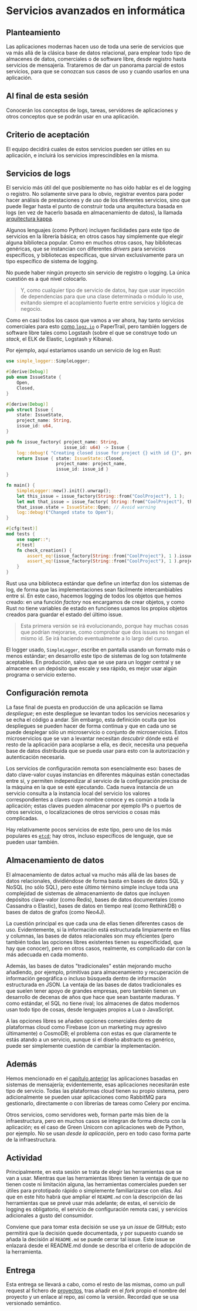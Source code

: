 # Servicios avanzados en informática


## Planteamiento

Las aplicaciones modernas hacen uso de toda una serie de servicios que
va más allá de la clásica base de datos relacional, para emplear todo
tipo de almacenes de datos, comerciales o de software libre, desde registro
hasta servicios de mensajería. Trataremos de dar un panorama parcial
de estos servicios, para que se conozcan sus casos de uso y cuando
usarlos en una aplicación.

## Al final de esta sesión

Conocerán los conceptos de logs, tareas, servidores de aplicaciones y
otros conceptos que se podrán usar en una aplicación.

## Criterio de aceptación

El equipo decidirá cuales de estos servicios pueden ser útiles en su
aplicación, e incluirá los servicios imprescindibles en la misma.

## Servicios de logs

El servicio más útil del que posiblemente no has oído hablar es el de
logging o registro. No solamente sirve para lo obvio, registrar
eventos para poder hacer análisis de prestaciones y de uso de los
diferentes servicios, sino que puede llegar hasta el punto de
construir toda una arquitectura basada en logs (en vez de hacerlo
basada en almacenamiento de datos), la llamada [arquitectura kappa](https://milinda.pathirage.org/kappa-architecture.com/).

Algunos lenguajes (como Python) incluyen facilidades para este tipo de
servicios en la librería básica; en otros casos hay simplemente que
elegir alguna biblioteca popular. Como en muchos otros casos, hay
bibliotecas genéricas, que se instancian con diferentes *drivers* para
servicios específicos, y bibliotecas específicas, que sirvan
exclusivamente para un tipo específico de sistema de logging.

No puede haber ningún proyecto sin servicio de registro o logging. La
única cuestión es a qué nivel colocarlo.

> Y, como cualquier tipo de servicio de datos, hay que usar inyección
> de dependencias para que una clase determinada o módulo lo use,
> evitando siempre el acoplamiento fuerte entre servicios y lógica de
> negocio.

Como en casi todos los casos que vamos a ver ahora, hay tanto
servicios comerciales para esto [como `logz.io`](https://logz.io) o
PaperTrail, pero también loggers de software libre tales como Logstash
(sobre el que se construye todo un *stack*, el ELK de Elastic,
Logstash y Kibana).

Por ejemplo, aquí estaríamos usando un servicio de log en Rust:

```rust
use simple_logger::SimpleLogger;

#[derive(Debug)]
pub enum IssueState {
    Open,
    Closed,
}

#[derive(Debug)]
pub struct Issue {
    state: IssueState,
    project_name: String,
    issue_id: u64,
}

pub fn issue_factory( project_name: String,
                      issue_id: u64) -> Issue {
    log::debug!( "Creating closed issue for project {} with id {}", project_name, issue_id );
    return Issue { state: IssueState::Closed,
                   project_name: project_name,
                   issue_id: issue_id }
}

fn main() {
    SimpleLogger::new().init().unwrap();
    let this_issue = issue_factory(String::from("CoolProject"), 1 );
    let mut that_issue = issue_factory( String::from("CoolProject"), this_issue.issue_id + 1 );
    that_issue.state = IssueState::Open; // Avoid warning
    log::debug!("Changed state to Open");
}

#[cfg(test)]
mod tests {
    use super::*;
    #[test]
    fn check_creation() {
        assert_eq!(issue_factory(String::from("CoolProject"), 1 ).issue_id, 1);
        assert_eq!(issue_factory(String::from("CoolProject"), 1 ).project_name, "CoolProject");
    }
}
```

Rust usa una biblioteca estándar que define un interfaz don los sistemas de log, de forma que las implementaciones sean fácilmente intercambiables entre sí. En este caso, hacemos logging de todos los objetos que hemos creado: en una función *factory* nos encargamos de crear objetos, y como Rust no tiene variables de estado en funciones usamos los propios objetos creados para guardar el estado del último issue.

> Esta primera versión se irá evolucionando, porque hay muchas cosas que podrían mejorarse, como comprobar que dos issues no tengan el mismo id. Se irá haciendo eventualmente a lo largo del curso. 

El logger usado, `SimpleLogger`, escribe en pantalla usando un formato más o menos estándar; en desarrollo este tipo de sistemas de log son totalmente aceptables. En producción, salvo que se use para un logger central y se almacene en un depósito que escale y sea rápido, es mejor usar algún programa o servicio externo.

## Configuración remota

La fase final de puesta en producción de una aplicación se llama
*despliegue*; en este despliegue se levantan todos los servicios
necesarios y se echa el código a andar. Sin embargo, esta definición
oculta que los despliegues se pueden hacer de forma continua y que en
cada uno se puede desplegar sólo un microservicio o conjunto de
microservicios. Estos microservicios que se van a levantar necesitan
*descubrir* dónde está el resto de la aplicación para acoplarse a
ella, es decir, necesita una pequeña base de datos distribuida que se
pueda usar para esto con la autorización y autenticación necesaria.

Los servicios de configuración remota son esencialmente eso: bases de
dato clave-valor cuyas instancias en diferentes máquinas están
conectadas entre sí, y permiten independizar al servicio de la
configuración precisa de la máquina en la que se esté ejecutando. Cada
nueva instancia de un servicio consulta a la instancia local del
servicio los valores correspondientes a claves cuyo nombre conoce y es
común a toda la aplicación; estas claves pueden almacenar por ejemplo
IPs o puertos de otros servicios, o localizaciones de otros servicios
o cosas más complicadas.

Hay relativamente pocos servicios de este tipo, pero uno de los más
populares es [`etcd`](https://etcd.io/); hay otros, incluso
específicos de lenguaje, que se pueden usar también.

## Almacenamiento de datos

El almacenamiento de datos actual va mucho más allá de las bases de
datos relacionales, dividiéndose de forma basta en bases de datos SQL
y NoSQL (no sólo SQL), pero este último término simple incluye toda
una complejidad de sistemas de almacenamiento de datos que incluyen
depósitos clave-valor (como Redis), bases de datos documentales (como
Cassandra o Elastic), bases de datos en tiempo real (como RethinkDB) o
bases de datos de grafos (como Neo4J).

La cuestión principal es que cada una de ellas tienen diferentes casos
de uso. Evidentemente, si la información está estructurada limpiamente
en filas y columnas, las bases de datos relacionales son muy
eficientes (pero también todas las opciones libres existentes tienen
su especificidad, que hay que conocer), pero en otros casos, realmente,
es complicado dar con la más adecuada en cada momento.

Además, las bases de datos "tradicionales" están mejorando mucho
añadiendo, por ejemplo, primitivas para almacenamiento y recuperación
de información geográfica o incluso búsqueda dentro de información
estructurada en JSON. La ventaja de las bases de datos tradicionales
es que suelen tener apoyo de grandes empresas, pero también tienen un
desarrollo de decenas de años que hace que sean bastante maduras. Y
como estándar, el SQL no tiene rival; los almacenes de datos modernos
usan todo tipo de cosas, desde lenguajes propios a Lua o JavaScript.

A las opciones libres se añaden opciones comerciales dentro de
plataformas cloud como Firebase (con un marketing muy agresivo
últimamente) o CosmoDB; el problema con estas es que claramente te
estás atando a un servicio, aunque si el diseño abstracto es genérico,
puede ser simplemente cuestión de cambiar la implementación.


## Además

Hemos mencionado en el [capítulo anterior](aplicaciones.md) las
aplicaciones basadas en sistemas de mensajería; evidentemente, esas
aplicaciones necesitarán este tipo de servicio. Todas las plataformas
cloud tienen su propio sistema, pero adicionalmente se pueden usar
aplicaciones como RabbitMQ para gestionarlo, directamente o con
librerías de tareas como Celery por encima.

Otros servicios, como servidores web, forman parte más bien de la
infraestructura, pero en muchos casos se integran de forma directa con
la aplicación; es el caso de Green Unicorn con aplicaciones web de
Python, por ejemplo. No se usan *desde la aplicación*, pero en todo
caso forma parte de la infraestructura.

## Actividad

Principalmente, en esta sesión se trata de elegir las herramientas que
se van a usar. Mientras que las herramientas libres tienen la ventaja
de que no tienen coste ni limitación alguna, las herramientas
comerciales pueden ser útiles para prototipado rápido o simplemente
familiarizarse con ellas. Así que en este hito habrá que ampliar el
`README.md` con la descripción de las herramientas que se prevé usar
más adelante; de estas, el servicio de logging es obligatorio, el
servicio de configuración remota casi, y servicios adicionales a gusto
del consumidor.

Conviene que para tomar esta decisión se use ya un *issue* de GitHub;
esto permitirá que la decisión quede documentada, y por supuesto
cuando se añada la decisión al `README.md` se puede cerrar tal issue. Este issue se enlazará desde el README.md donde se describa el criterio de adopción de la herramienta.

## Entrega

Esta entrega se llevará a cabo, como el resto de las mismas, como un
pull request al fichero de [proyectos](../proyectos.md), tras añadir
en el *fork* propio el nombre del proyecto y un enlace al repo, así
como la versión. Recordad que se usa versionado semántico.


